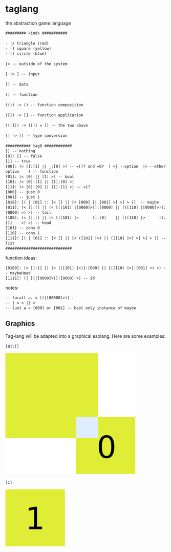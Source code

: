 # taglang
the abstraction game language
```
######### kinds ###########

- |> triangle (red)
- [] square (yellow)
- () circle (blue)

|> -- outside of the system

[ |> ] -- input

[] -- data

() -- function

(()) -> () -- function composition

([]) -> [] -- function application

(([])) -> ([]) = [] -- the two above

[] -> [] -- type conversion

########### tag0 ############
[] -- nothing
[0]: [] -- false
[1] -- true
[00]: (< []:[1] || _:[0] >) -- =[]? and =0?  ( <| --option  |> --other option    ) -- function
[01]: [< [0] || [1] >] -- bool
[10]: (< [0]:[1] || [1]:[0] >)
[11]: (< [0]:[0] || [1]:[1] >) -- =1?
[000] -- just 0
[001] -- just 1
[010]: [( | [01] :: [< [] || [< [000] || [001] >] >] > )]  -- maybe
[011]: (< []:[] || (< [([101] |[0000]>)]:[0000] || [([110] |[0000]>)]:[0000] >) >) -- tail
[100]: (< []:[] || (< [([101] |>      )]:[0]    || [([110] |>      )]:[1]    >) >) -- head
[101] -- cons 0
[110] -- cons 1
[111]: [( | [01] :: [< [] || [< ([101] |>) || ([110] |>) >] >] > )] -- list
#############################
```

function ideas: 
```
[0100]: (< []:[] || (< [([101] |>)]:[000] || [([110) |>]:[001] >) >) -- maybeHead
[1111]: (| [(|[0000]>)]:[0000] >) -- id
```
notes: 
```
-- forall a. = [(|[00000]>)] :
-- | = < || >
-- Just a = [000] or [001] -- bool only instance of maybe
```

## Graphics

Tag-lang will be adapted into a graphical esolang. Here are some examples:

`[0]:[]`

![](0.png)

`[1]`

![](1.png)

